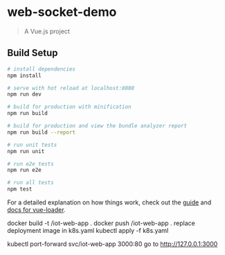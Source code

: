 # web-socket-demo

> A Vue.js project

## Build Setup

``` bash
# install dependencies
npm install

# serve with hot reload at localhost:8080
npm run dev

# build for production with minification
npm run build

# build for production and view the bundle analyzer report
npm run build --report

# run unit tests
npm run unit

# run e2e tests
npm run e2e

# run all tests
npm test
```

For a detailed explanation on how things work, check out the [guide](http://vuejs-templates.github.io/webpack/) and [docs for vue-loader](http://vuejs.github.io/vue-loader).


docker build -t <usernam>/iot-web-app .
docker push <usernam>/iot-web-app .
replace deployment image in k8s.yaml
kubectl apply -f k8s.yaml

kubectl port-forward svc/iot-web-app 3000:80
go to http://127.0.0.1:3000
